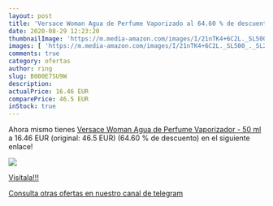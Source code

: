 ```yaml
---
layout: post
title: 'Versace Woman Agua de Perfume Vaporizado al 64.60 % de descuento'
date: 2020-08-29 12:23:20
thumbnailImage: 'https://m.media-amazon.com/images/I/21nTK4+6C2L._SL500_._SL200_.jpg'
images: [ 'https://m.media-amazon.com/images/I/21nTK4+6C2L._SL500_._SL200_.jpg' ]
comments: true
category: ofertas
author: ring
slug: B000E7SU9W
description:
actualPrice: 16.46 EUR
comparePrice: 46.5 EUR
inStock: true
---
```


Ahora mismo tienes [Versace Woman Agua de Perfume Vaporizador - 50 ml](https://www.amazon.com/dp/B000E7SU9W/?tag=redken08-20) a 16.46 EUR (original: 46.5 EUR) (64.60 %  de descuento) en el siguiente enlace!

[![](https://m.media-amazon.com/images/I/21nTK4+6C2L._SL500_._SL200_.jpg)](https://www.amazon.com/dp/B000E7SU9W/?tag=redken08-20)

[Visítala!!!](https://www.amazon.com/dp/B000E7SU9W/?tag=redken08-20)

[Consulta otras ofertas en nuestro canal de telegram](https://t.me/s/ofertas25)
